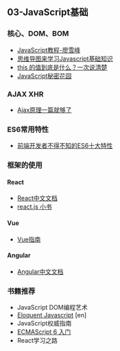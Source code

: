 ## 03-JavaScript基础

### 核心、DOM、BOM

* [JavaScript教程-廖雪峰](https://www.liaoxuefeng.com/wiki/001434446689867b27157e896e74d51a89c25cc8b43bdb3000)
* [思维导图来学习Javascript基础知识](https://juejin.im/post/57eb187eda2f600060ead7d7)
* [this 的值到底是什么？一次说清楚](https://zhuanlan.zhihu.com/p/23804247)
* [JavaScript秘密花园](http://bonsaiden.github.io/JavaScript-Garden/zh/#intro)

### AJAX XHR
* [Ajax原理一篇就够了](https://juejin.im/post/5b1cebece51d4506ae71addf#heading-0)

### ES6常用特性
* [前端开发者不得不知的ES6十大特性](http://www.alloyteam.com/2016/03/es6-front-end-developers-will-have-to-know-the-top-ten-properties/)

### 框架的使用

#### React
* [React中文文档](https://doc.react-china.org/)
* [react.js 小书](http://huziketang.mangojuice.top/books/react/)

#### Vue
* [Vue指南](https://vuefe.cn/v2/guide/)

#### Angular
* [Angular中文文档](https://www.angular.cn/docs)

### 书籍推荐
* JavaScript DOM编程艺术
* [Eloquent Javascript](http://eloquentjavascript.net/) [en]
* JavaScript权威指南
* [ECMAScript 6 入门](http://es6.ruanyifeng.com/)
* React学习之路


